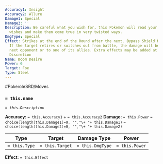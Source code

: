 ```yaml
---
Accuracy1: Insight
Accuracy2: Allure
Damage1: Special
Damage2: ''
Description: Be careful what you wish for, this Pokemon will read your most intimate
  wishes and make them come true in very twisted ways.
DmgType: Special
Effect: Strikes at the end of the Round after the next. Bypass Shield Moves and Cover.
  If the target retires or switches out from battle, the damage will be dealt to the
  next opponent or to one of its allies. Extra effects may be added at Storyteller's
  Discretion
Name: Doom Desire
Power: 6
Target: Foe
Type: Steel
---
```


#PokeroleSRD/Moves

### `= this.name` 
*`= this.Description`*

**Accuracy:** `= this.Accuracy1` + `= this.Accuracy2`
**Damage:** `= this.Power` `= choice(length(this.Damage1)=0, "","\+ "+ this.Damage1)` `= choice(length(this.Damage2)=0, "","\+ "+ this.Damage2)`

| Type          | Target          | Damage Type          | Power          |
| ------------- | --------------- | ---------------- | -------------- |
| `= this.Type` | `= this.Target` | `= this.DmgType` | `= this.Power` | 

**Effect:** `= this.Effect`